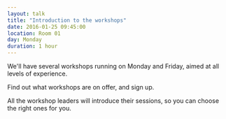 ```yaml
---
layout: talk
title: "Introduction to the workshops"
date: 2016-01-25 09:45:00
location: Room 01
day: Monday
duration: 1 hour
---
```


We'll have several workshops running on Monday and Friday, aimed at all levels of experience.

Find out what workshops are on offer, and sign up.

All the workshop leaders will introduce their sessions, so you can choose the right ones for you.
